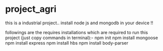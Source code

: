 # project_agri


this is a industrial project..
install node js and mongodb in your device !!

followings are the requires installations which are required to run this project  (just copy commands in terminal):-
npm init
npm install mongoose
npm install express
npm install hbs
npm install body-parser

